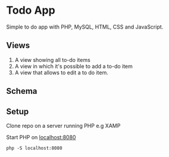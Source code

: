 # Todo App

Simple to do app with PHP, MySQL, HTML, CSS and JavaScript.

## Views

1. A view showing all to-do items
2. A view in which it's possible to add a to-do item
3. A view that allows to edit a to do item.

## Schema

## Setup

Clone repo on a server running PHP e.g XAMP

Start PHP on [localhost:8080](http://localhost:8080/public)

```
php -S localhost:8080
```
